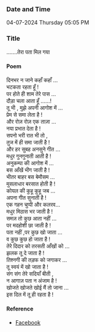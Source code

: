 ### Date and Time

04-07-2024 Thursday 05:05 PM

### Title

.......तेरा पता मिल गया 

#### Poem

दिनभर न जाने कहाँ कहाँ …  <br />
भटकता रहता हूँ ! <br />
पर होते ही शाम तेरे पास …  <br />
दौड़ा चला आता हूँ ......! <br />
तू भी , मुझे अपनी आगोश में …  <br />
प्रेम से समा लेता है ! <br />
और रोज़ रोज़ एक ताज़ा …  <br />
नया प्रभात देता है ! <br />
सपनो भरी रात भी तो ,  <br />
तुज में ही समा जाती है ! <br />
और हर सुबह अनसुने गीत …  <br />
मधुर गुनगुनाती आती है ! <br />
अनुकम्पा की आगोश में …  <br />
बस आँखें भीग जाती है ! <br />
भीतर बाहर बस बेमौसम …  <br />
मुसलाधार बरसात होती है ! <br />
कोयल की कुहू कुहू जब …  <br />
अपना गीत सुनाती है ! <br />
एक गहन चुप्पी और कलरव…  <br />
मधुर मिठास भर जाती है ! <br />
समज़ तो कुछ आता नहीं …  <br />
पर मदहोशी छा जाती है !  <br />
पता नहीं ,पर कुछ खो जाता …  <br />
व कुछ कुछ हो जाता है ! <br />
तेरे दिदार को तरसती आँखों को …  <br />
झलक तू दे जाता है ! <br />
तिश्नगी की तड़फ को जगाकर …  <br />
तू स्वयं में खो जाता है !  <br />
संग संग तेरे सदियाँ बीती ,  <br />
न आगाज़ पता न अंजाम है ! <br />
खोजते खोजते खोई मैं तो जाना … <br />
इस दिल में तू ही रहता है !

#### Reference

* [Facebook](https://www.facebook.com/share/v/s9wvPA2vdJGNKLnk/?mibextid=qi2Omg)
